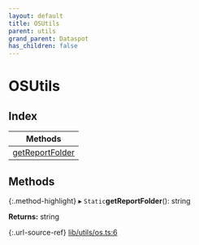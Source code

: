 ```yaml
---
layout: default
title: OSUtils
parent: utils
grand_parent: Dataspot
has_children: false
---
```


# OSUtils

## Index

| Methods |
|-----------|
| [getReportFolder](#getreportfolder) |

## Methods

{:.method-highlight}
▸ `Static`**getReportFolder**(): string

**Returns:** string

{:.url-source-ref}
[lib/utils/os.ts:6](https://github.com/ascentcore/dataspot/blob/bdbcf73/lib/utils/os.ts#L6)
